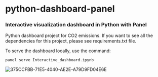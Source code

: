 # python-dashboard-panel
### Interactive visualization dashboard in Python with Panel

Python dashboard project for CO2 emissions. 
If you want to see all the dependencies for this project, please see requirements.txt file.

To serve the dashboard locally, use the command:
```
panel serve Interactive_dashboard.ipynb
```

![375CCFBB-71E5-4040-AE2E-A79D9FD04E6E](https://user-images.githubusercontent.com/22730220/157565990-3e36c238-5bda-43d7-8bab-56c9c1984ddb.jpeg)

